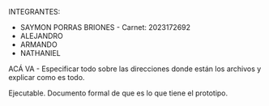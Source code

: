 INTEGRANTES:
- SAYMON PORRAS BRIONES - Carnet: 2023172692 
- ALEJANDRO 
- ARMANDO
- NATHANIEL

ACÁ VA - Especificar todo sobre las direcciones donde están los archivos y explicar como es todo.

Ejecutable.
Documento formal de que es lo que tiene el prototipo.

